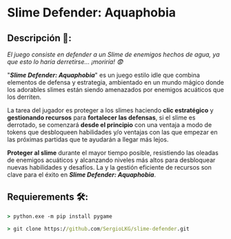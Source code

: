 # Slime Defender: Aquaphobia

## Descripción 📖:
*El juego consiste en defender a un Slime de enemigos hechos de agua, ya que esto lo haría derretirse… ¡moriría! 😨*

"_**Slime Defender: Aquaphobia**_" es un juego estilo idle que combina elementos de defensa y estrategia, ambientado en un mundo mágico donde los adorables slimes están siendo amenazados por enemigos acuáticos que los derriten.

La tarea del jugador es proteger a los slimes haciendo **clic estratégico** y **gestionando recursos** para **fortalecer las defensas**, si el slime es derrotado, se comenzará **desde el principio** con una ventaja a modo de tokens que desbloqueen habilidades y/o ventajas con las que empezar en las próximas partidas que te ayudarán a llegar más lejos.

**Proteger al slime** durante el mayor tiempo posible, resistiendo las oleadas de enemigos acuáticos y alcanzando niveles más altos para desbloquear nuevas habilidades y desafíos. La y la gestión eficiente de recursos son clave para el éxito en **_Slime Defender: Aquaphobia_**.

## Requierements 🛠:

```cmd
> python.exe -m pip install pygame
```

```cmd
> git clone https://github.com/SergioLKG/slime-defender.git
```
